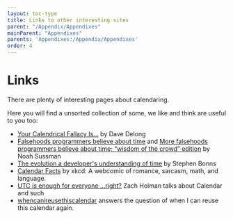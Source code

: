 ```yaml
---
layout: toc-type
title: Links to other interesting sites
parent: "/Appendix/Appendixes"
mainParent: "Appendixes"
parents: 'Appendixes:/Appendix/Appendixes'
order: 4
---
```


# Links

There are plenty of interesting pages about calendaring.

Here you will find a unsorted collection of some, we like and think are useful to you too:

* [Your Calendrical Fallacy Is...](http://yourcalendricalfallacyis.com/) by Dave Delong
* [Falsehoods programmers believe about time](http://infiniteundo.com/post/25326999628/falsehoods-programmers-believe-about-time) and [More falsehoods programmers believe about time; “wisdom of the crowd” edition](http://infiniteundo.com/post/25509354022/more-falsehoods-programmers-believe-about-time) by Noah Sussman
* [The evolution a developer's understanding of time](https://twitter.com/stephenbinns/status/842330300000665601) by Stephen Bonns
* [Calendar Facts](https://xkcd.com/1930/) by xkcd: A webcomic of romance, sarcasm, math, and language.
* [UTC is enough for everyone ...right?](https://zachholman.com/talk/utc-is-enough-for-everyone-right) Zach Holman talks about   Calendar and such 
* [whencanireusethiscalendar](https://www.whencanireusethiscalendar.com/) answers the question of when I can reuse this calendar again.